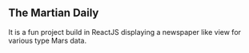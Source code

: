 ## The Martian Daily

It is a fun project build in ReactJS displaying a newspaper like view for various type Mars data.

